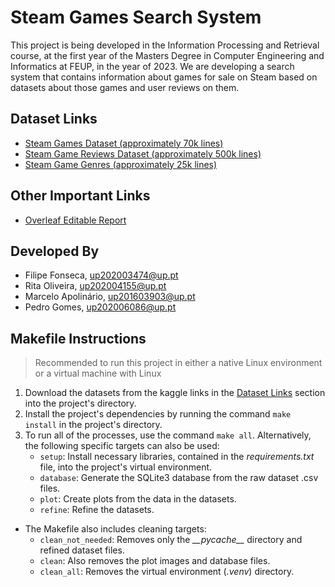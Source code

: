 # Steam Games Search System
This project is being developed in the Information Processing and Retrieval course, at the first year of the Masters Degree in Computer Engineering and Informatics at FEUP, in the year of 2023. We are developing a search system that contains information about games for sale on Steam based on datasets about those games and user reviews on them.

## Dataset Links 
- [Steam Games Dataset (approximately 70k lines)](https://www.kaggle.com/datasets/mexwell/steamgames)
- [Steam Game Reviews Dataset (approximately 500k lines)](https://www.kaggle.com/datasets/andrewmvd/steam-reviews)
- [Steam Game Genres (approximately 25k lines)](https://www.kaggle.com/datasets/danieliusv/steam-games-genres)

## Other Important Links
- [Overleaf Editable Report](https://www.overleaf.com/project/65158970b4dfdbdf08a7b83f)

## Developed By
- Filipe Fonseca, up202003474@up.pt
- Rita Oliveira, up202004155@up.pt
- Marcelo Apolinário, up201603903@up.pt
- Pedro Gomes, up202006086@up.pt

## Makefile Instructions  

>Recommended to run this project in either a native Linux environment or a virtual machine with Linux

1. Download the datasets from the kaggle links in the [Dataset Links](#dataset-links) section into the project's directory.
2. Install the project's dependencies by running the command `make install` in the project's directory.
3. To run all of the processes, use the command `make all`. Alternatively, the following specific targets can also be used:
   - `setup`: Install necessary libraries, contained in the *requirements.txt* file, into the project's virtual environment.
   - `database`: Generate the SQLite3 database from the raw dataset .csv files.
   - `plot`: Create plots from the data in the datasets.
   - `refine`: Refine the datasets.
- The Makefile also includes cleaning targets:
   - `clean_not_needed`: Removes only the *\_\_pycache__* directory and refined dataset files.
   - `clean`: Also removes the plot images and database files.
   - `clean_all`: Removes the virtual environment (*.venv*) directory.

